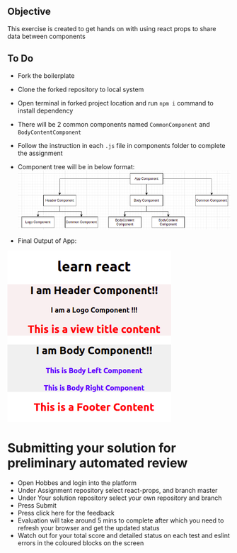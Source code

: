 
## Objective
This exercise is created to get hands on with using react props to share data between components

## To Do
- Fork the boilerplate
- Clone the forked repository to local system
- Open terminal in forked project location and run `npm i` command to install dependency
- There will be 2 common components named `CommonComponent` and `BodyContentComponent`
- Follow the instruction in each `.js` file in components folder to complete the assignment
- Component tree will be in below format:
![image](Component-flow.png)

- Final Output of App:

![image](Output.png)

# Submitting your solution for preliminary automated review
- Open Hobbes and login into the platform
- Under Assignment repository select react-props, and branch master
- Under Your solution repository select your own repository and branch
- Press Submit
- Press click here for the feedback
- Evaluation will take around 5 mins to complete after which you need to refresh your browser and get the updated status
- Watch out for your total score and detailed status on each test and eslint errors in the coloured blocks on the screen
